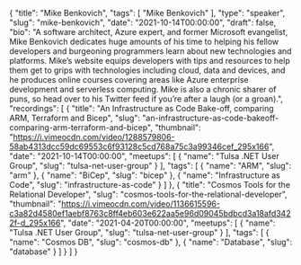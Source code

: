 {
  "title": "Mike Benkovich",
  "tags": [
    "Mike Benkovich"
  ],
  "type": "speaker",
  "slug": "mike-benkovich",
  "date": "2021-10-14T00:00:00",
  "draft": false,
  "bio": "A software architect, Azure expert, and former Microsoft evangelist, Mike Benkovich dedicates huge amounts of his time to helping his fellow developers and burgeoning programmers learn about new technologies and platforms. Mike’s website equips developers with tips and resources to help them get to grips with technologies including cloud, data and devices, and he produces online courses covering areas like Azure enterprise development and serverless computing. Mike is also a chronic sharer of puns, so head over to his Twitter feed if you’re after a laugh (or a groan).",
  "recordings": [
    {
      "title": "An Infrastructure as Code Bake-off, comparing ARM, Terraform and Bicep",
      "slug": "an-infrastructure-as-code-bakeoff-comparing-arm-terraform-and-bicep",
      "thumbnail": "https://i.vimeocdn.com/video/1288579806-58ab4313dcc59dc69553c6f93128c5cd768a75c3a99346cef_295x166",
      "date": "2021-10-14T00:00:00",
      "meetups": [
        {
          "name": "Tulsa .NET User Group",
          "slug": "tulsa-net-user-group"
        }
      ],
      "tags": [
        {
          "name": "ARM",
          "slug": "arm"
        },
        {
          "name": "BiCep",
          "slug": "bicep"
        },
        {
          "name": "Infrastructure as Code",
          "slug": "infrastructure-as-code"
        }
      ]
    },
    {
      "title": "Cosmos Tools for the Relational Developer",
      "slug": "cosmos-tools-for-the-relational-developer",
      "thumbnail": "https://i.vimeocdn.com/video/1136615596-c3a82d4580ef1aebf8763c8ff4eb603e622aa5e96d09045bdbcd3a18afd3422f-d_295x166",
      "date": "2021-04-20T00:00:00",
      "meetups": [
        {
          "name": "Tulsa .NET User Group",
          "slug": "tulsa-net-user-group"
        }
      ],
      "tags": [
        {
          "name": "Cosmos DB",
          "slug": "cosmos-db"
        },
        {
          "name": "Database",
          "slug": "database"
        }
      ]
    }
  ]
}
